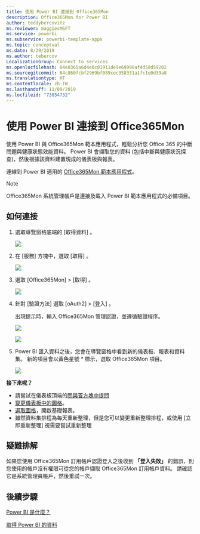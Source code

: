 ```yaml
---
title: 使用 Power BI 連接到 Office365Mon
description: Office365Mon for Power BI
author: teddybercovitz
ms.reviewer: maggiesMSFT
ms.service: powerbi
ms.subservice: powerbi-template-apps
ms.topic: conceptual
ms.date: 8/29/2019
ms.author: tebercov
LocalizationGroup: Connect to services
ms.openlocfilehash: 64e8365a6d4e0c01911de9e69998af4d58d59202
ms.sourcegitcommit: 64c860fcbf2969bf089cec358331a1fc1e0d39a8
ms.translationtype: HT
ms.contentlocale: zh-TW
ms.lasthandoff: 11/09/2019
ms.locfileid: "73854732"
---
```

# <a name="connect-to-office365mon-with-power-bi"></a>使用 Power BI 連接到 Office365Mon
使用 Power BI 與 Office365Mon 範本應用程式，輕鬆分析您 Office 365 的中斷問題與健康狀態效能資料。 Power BI 會擷取您的資料 (包括中斷與健康狀況探查)，然後根據該資料建置現成的儀表板與報表。

連線到 Power BI 適用的 [Office365Mon 範本應用程式](https://app.powerbi.com/groups/me/getdata/services/office365mon)。

>[!NOTE]
>Office365Mon 系統管理帳戶是連接及載入 Power BI 範本應用程式的必備項目。

## <a name="how-to-connect"></a>如何連接
1. 選取導覽窗格底端的 [取得資料]  。
   
   ![](media/service-connect-to-office365mon/pbi_getdata.png)
2. 在 [服務]  方塊中，選取 [取得]  。
   
   ![](media/service-connect-to-office365mon/pbi_getservices.png) 
3. 選取 [Office365Mon]  \> [取得]  。
   
   ![](media/service-connect-to-office365mon/o365mon.png)
4. 針對 [驗證方法] 選取 [oAuth2]  \> [登入]  。
   
   出現提示時，輸入 Office365Mon 管理認證，並遵循驗證程序。
   
   ![](media/service-connect-to-office365mon/creds.png)
   
   ![](media/service-connect-to-office365mon/creds2.png)
5. Power BI 匯入資料之後，您會在導覽窗格中看到新的儀表板、報表和資料集。 新的項目會以黃色星號 \* 標示，選取 Office365Mon 項目。
   
   ![](media/service-connect-to-office365mon/dashboard4.png)

**接下來呢？**

* 請嘗試在儀表板頂端的[問與答方塊中提問](consumer/end-user-q-and-a.md)
* [變更儀表板中的圖格](service-dashboard-edit-tile.md)。
* [選取圖格](consumer/end-user-tiles.md)，開啟基礎報表。
* 雖然資料集排程為每天重新整理，但是您可以變更重新整理排程，或使用 [立即重新整理]  視需要嘗試重新整理

## <a name="troubleshooting"></a>疑難排解
如果您使用 Office365Mon 訂用帳戶認證登入之後收到 **「登入失敗」** 的錯誤，則您使用的帳戶沒有權限可從您的帳戶擷取 Office365Mon 訂用帳戶資料。 請確認它是系統管理員帳戶，然後重試一次。

## <a name="next-steps"></a>後續步驟
[Power BI 是什麼？](fundamentals/power-bi-overview.md)

[取得 Power BI 的資料](service-get-data.md)


